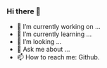 ### Hi there 👋

<!--
**mohannn-sys/mohannn-sys** is a ✨ _special_ ✨ repository because its `README.md` (this file) appears on your GitHub profile.-->


- 🔭 I’m currently working on ...
- 🌱 I’m currently learning ...
- 👯 I’m looking ...
- 💬 Ask me about ...
- 📫 How to reach me: Github.



